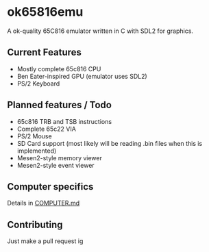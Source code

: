 # ok65816emu

A ok-quality 65C816 emulator written in C with SDL2 for graphics.

## Current Features

- Mostly complete 65c816 CPU
- Ben Eater-inspired GPU (emulator uses SDL2)
- PS/2 Keyboard

## Planned features / Todo

- 65c816 TRB and TSB instructions
- Complete 65c22 VIA
- PS/2 Mouse
- SD Card support (most likely will be reading .bin files when this is implemented)
- Mesen2-style memory viewer
- Mesen2-style event viewer

## Computer specifics

Details in [COMPUTER.md](COMPUTER.md)


## Contributing

Just make a pull request ig
